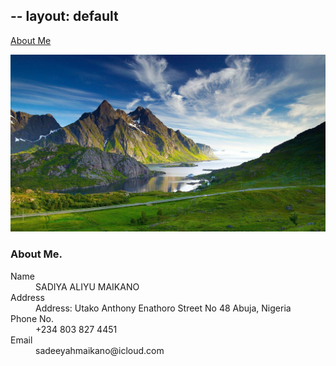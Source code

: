 --
layout: default
---


[About Me](./another-page.html)

![alt](assets/images/frontimage.jpg)



### About Me.

<dl>
<dt>Name</dt>
<dd>SADIYA ALIYU MAIKANO</dd>
<dt>Address</dt>
<dd>Address: Utako Anthony Enathoro Street No 48 Abuja, Nigeria</dd>
<dt>Phone No.</dt>
<dd>+234 803 827 4451</dd>
<dt>Email</dt>
<dd>sadeeyahmaikano@icloud.com</dd>
</dl>
